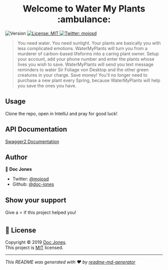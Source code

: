 <h1 align="center">Welcome to Water My Plants :ambulance:</h1>
<p>
  <img alt="Version" src="https://img.shields.io/badge/version-v1.0-blue.svg?cacheSeconds=2592000" />
  <a href="github.com/Build-Week-Water-My-Plants/backend/blob/master/LICENSE">
    <img alt="License: MIT" src="https://img.shields.io/badge/License-MIT-yellow.svg" target="_blank" />
  </a>
  <a href="https://twitter.com/mojosd">
    <img alt="Twitter: mojosd" src="https://img.shields.io/twitter/follow/mojosd.svg?style=social" target="_blank"></img>
  </a>
</p>

> You need water. You need sunlight. Your plants are basically you with less complicated emotions. WaterMyPlants will turn you from a murderer of carbon-based lifeforms into a caring plant owner.  Setup your account, add your phone number and enter the plants whose lives you wish to save. WaterMyPlants will send you text message reminders to water Sir Foliage von Desktop and the other green creatures in your charge.  Save money! You'll no longer need to purchase a new plant every Spring, because WaterMyPlants will help you save the ones you have. 



## Usage

  
Clone the repo, open in IntelliJ and pray for good luck!  

## API Documentation  

[Swagger2 Documentation](https://doc-watermyplants.herokuapp.com/swagger-ui.html)

## Author

👤 **Doc Jones**

* Twitter: [@mojosd](https://twitter.com/mojosd)
* Github: [@doc-jones](https://github.com/doc-jones)

## Show your support

Give a ⭐️ if this project helped you!

## 📝 License

Copyright © 2019 [Doc Jones](https://github.com/doc-jones).<br />
This project is [MIT](github.com/Build-Week-Water-My-Plants/backend/blob/master/LICENSE) licensed.

***
_This README was generated with ❤️ by [readme-md-generator](https://github.com/kefranabg/readme-md-generator)_

